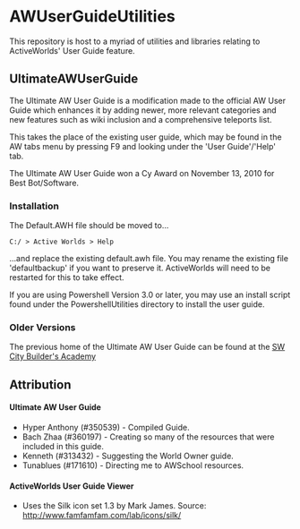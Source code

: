 AWUserGuideUtilities
===================
This repository is host to a myriad of utilities and libraries relating to ActiveWorlds' User Guide feature.  

UltimateAWUserGuide
-------------------

The Ultimate AW User Guide is a modification made to the official AW User Guide which enhances it by adding newer, more relevant categories and new features such as wiki inclusion and a comprehensive teleports list. 

This takes the place of the existing user guide, which may be found in the AW tabs menu by pressing F9 and looking under the 'User Guide'/'Help' tab.

The Ultimate AW User Guide won a Cy Award on November 13, 2010 for Best Bot/Software.

### Installation

The Default.AWH file should be moved to...

    C:/ > Active Worlds > Help

...and replace the existing default.awh file.  You may rename the existing file 'defaultbackup' if you want to preserve it.  ActiveWorlds will need to be restarted for this to take effect.

If you are using Powershell Version 3.0 or later, you may use an install script found under the PowershellUtilities directory to install the user guide.


### Older Versions

The previous home of the Ultimate AW User Guide can be found at the [SW City Builder's Academy]( http://www.swcity.net/academy/index.php?n=Main.UltimateAWUserGuide)


Attribution
-----------

#### Ultimate AW User Guide

* Hyper Anthony (#350539) - Compiled Guide.
* Bach Zhaa (#360197) - Creating so many of the resources that were included in this guide.
* Kenneth (#313432) - Suggesting the World Owner guide.
* Tunablues (#171610) - Directing me to AWSchool resources. 

#### ActiveWorlds User Guide Viewer

* Uses the Silk icon set 1.3 by Mark James.  Source: http://www.famfamfam.com/lab/icons/silk/
